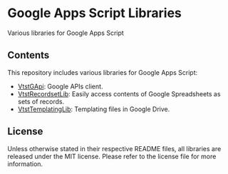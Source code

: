 # Google Apps Script Libraries
Various libraries for Google Apps Script

## Contents

This repository includes various libraries for Google Apps Script:
* [VtstGApi](VtstGApi/README.md): Google APIs client.
* [VtstRecordsetLib](VtstRecordsetLib/README.md): Easily access contents of Google Spreadsheets as sets of records.
* [VtstTemplatingLib](VtstTemplatingLib/README.md): Templating files in Google Drive.

## License

Unless otherwise stated in their respective README files, all libraries are released under the MIT license. Please refer to the license file for more information.